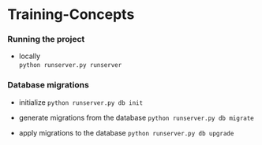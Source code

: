# Training-Concepts


### Running the project

* locally  
``python runserver.py runserver``


### Database migrations
* initialize
``python runserver.py db init``

* generate migrations from the database
``python runserver.py db migrate``

* apply migrations to the database
``python runserver.py db upgrade``
